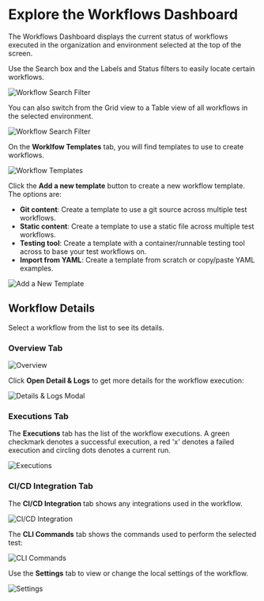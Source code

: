 # Explore the Workflows Dashboard

The Workflows Dashboard displays the current status of workflows executed in the organization and environment selected at the top of the screen.



Use the Search box and the Labels and Status filters to easily locate certain workflows.

![Workflow Search Filter](../img/workflow-search-filter-072024.png)

You can also switch from the Grid view to a Table view of all workflows in the selected environment.

![Workflow Search Filter](../img/workflow-table-view-072024.png)

On the **Worklfow Templates** tab, you will find templates to use to create workflows.

![Workflow Templates](../img/workflow-templates-072024.png)

Click the **Add a new template** button to create a new workflow template. The options are:

- **Git content**: Create a template to use a git source across multiple test workflows.
- **Static content**: Create a template to use a static file across multiple test workflows.
- **Testing tool**: Create a template with a
container/runnable testing tool across to base your test workflows on.
- **Import from YAML**: Create a template from scratch or copy/paste YAML examples.

![Add a New Template](../img/add-new-workflow-template-072024.png)


## Workflow Details

Select a workflow from the list to see its details.

### Overview Tab

![Overview](../img/workflow-details-overview-072024.png)

Click **Open Detail & Logs** to get more details for the workflow execution:

![Details & Logs Modal](../img/open-details-logs-modal-072024.png)

### Executions Tab

The **Executions** tab has the list of the workflow executions. A green checkmark denotes a successful execution, a red 'x' denotes a failed execution and circling dots denotes a current run.

![Executions](../img/workflow-details-executions-072024.png)

### CI/CD Integration Tab

The **CI/CD Integration** tab shows any integrations used in the workflow.

![CI/CD Integration](../img/workflows-cicd-integrations-072024.png)

The **CLI Commands** tab shows the commands used to perform the selected test:

![CLI Commands](../img/workflows-cli-commands-072024.png)

Use the **Settings** tab to view or change the local settings of the workflow.

![Settings](../img/workflows-settings-072024.png)
